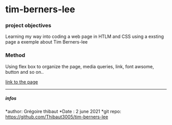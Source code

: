 # tim-berners-lee

### project objectives

Learning my way into coding a web page in HTLM and CSS using a exsting page a exemple about Tim Berners-lee

### Method

Using flex box to organize the page, media queries, link, font awsome, button and so on.. 


[link to the page](https://thibaut3005.github.io/tim-berners-lee/)

---
##### infos
*author: Grégoire thibaut 
*Date : 2 june 2021
*git repo: https://github.com/Thibaut3005/tim-berners-lee
